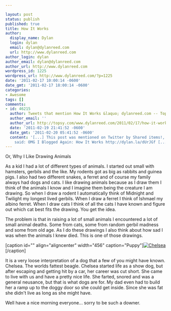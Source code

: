 ```yaml
---

layout: post
status: publish
published: true
title: How It Works
author:
  display_name: Dylan
  login: dylan
  email: dylan@dylanreed.com
  url: http://www.dylanreed.com
author_login: dylan
author_email: dylan@dylanreed.com
author_url: http://www.dylanreed.com
wordpress_id: 1225
wordpress_url: http://www.dylanreed.com/?p=1225
date: '2011-02-17 10:00:14 -0600'
date_gmt: '2011-02-17 18:00:14 -0600'
categories:
- Awesome
tags: []
comments:
- id: 46215
  author: Tweets that mention How It Works &laquo; dylanreed.com -- Topsy.com
  author_email: ''
  author_url: http://topsy.com/www.dylanreed.com/2011/02/17/how-it-works/?utm_source=pingback&amp;utm_campaign=L2
  date: '2011-02-19 21:41:52 -0600'
  date_gmt: '2011-02-20 05:41:52 -0600'
  content: '[...] This post was mentioned on Twitter by Shared items!, dylan. dylan
    said: OMG I Blogged Again: How It Works http://dylan.la/dUrJGf [...]'
---
```


Or, Why I Like Drawing Animals

As a kid I had a lot of different types of animals. I started out small with hamsters, gerbils and the like. My rodents got as big as rabbits and guinea pigs. I also had two different snakes, a ferret and of course my family always had dogs and cats. I like drawing animals because as I draw them I think of the animals I know and I imagine them being the creature I am drawing. So when I draw a rodent I automatically think of Midnight and Twilight my longest lived gerbils. When I draw a ferret I think of Ishmael my albino ferret. When I draw cats I think of all the cats I have known and figure out which cat best fits the drawing. You get the idea.

The problem is that in raising a lot of small animals I encountered a lot of small animal deaths. Some from cats, some from random gerbil madness and some from old age. As I do these drawings I also think about how sad I was when the animals I knew died. This is one of those drawings.

[caption id="" align="aligncenter" width="456" caption="Puppy"][![][1]][2][/caption]

   [1]: http://fancycadaver.com/wp-content/uploads/2011/02/Doggy.jpg (Chelsea)
   [2]: http://fancycadaver.com/2011/02/17/puppy/

  
It is a very loose interpretation of a dog that a few of you might have known. Chelsea. The worlds fattest beagle. Chelsea started life as a show dog, but after escaping and getting hit by a car, her career was cut short. She came to live with us and have a pretty nice life. She farted, snored and was a general neusance, but that is what dogs are for. My dad even had to build her a ramp up to the doggy door so she could get inside. Since she was fat she didn't live as long as she might have.

Well have a nice morning everyone... sorry to be such a downer.
